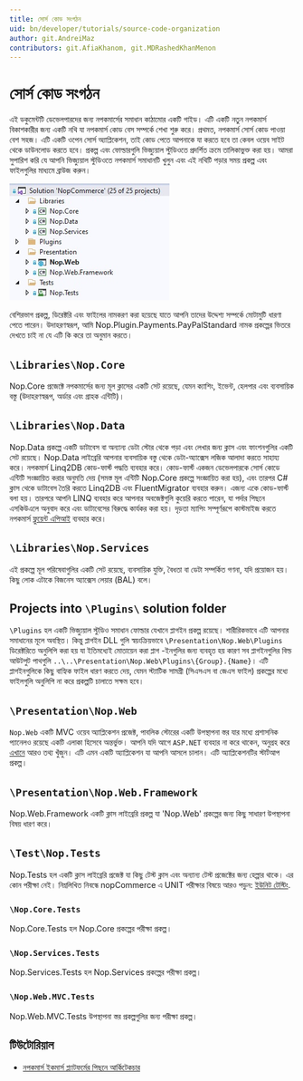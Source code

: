 ```yaml
---
title: সোর্স কোড সংগঠন
uid: bn/developer/tutorials/source-code-organization
author: git.AndreiMaz
contributors: git.AfiaKhanom, git.MDRashedKhanMenon
---
```


# সোর্স কোড সংগঠন

এই ডকুমেন্টটি ডেভেলপারদের জন্য নপকমার্সের সমাধান কাঠামোর একটি গাইড। এটি একটি নতুন নপকমার্স বিকাশকারীর জন্য একটি নথি যা নপকমার্স কোড বেস সম্পর্কে শেখা শুরু করে। প্রথমত, নপকমার্স সোর্স কোড পাওয়া বেশ সহজ। এটি একটি ওপেন সোর্স অ্যাপ্লিকেশন, তাই কোড পেতে আপনাকে যা করতে হবে তা কেবল ওয়েব সাইট থেকে ডাউনলোড করতে হবে। প্রকল্প এবং ফোল্ডারগুলি ভিজ্যুয়াল স্টুডিওতে প্রদর্শিত ক্রমে তালিকাভুক্ত করা হয়। আমরা সুপারিশ করি যে আপনি ভিজ্যুয়াল স্টুডিওতে নপকমার্স সমাধানটি খুলুন এবং এই নথিটি পড়ার সময় প্রকল্প এবং ফাইলগুলির মাধ্যমে ব্রাউজ করুন।

![সোর্স কোড সংগঠন](_static/source-code-organization/structure_of_projects.jpg)

বেশিরভাগ প্রকল্প, ডিরেক্টরি এবং ফাইলের নামকরণ করা হয়েছে যাতে আপনি তাদের উদ্দেশ্য সম্পর্কে মোটামুটি ধারণা পেতে পারেন। উদাহরণস্বরূপ, আমি Nop.Plugin.Payments.PayPalStandard নামক প্রকল্পের ভিতরে দেখতে চাই না যে এটি কি করে তা অনুমান করতে।

## `\Libraries\Nop.Core`

Nop.Core প্রজেক্টে নপকমার্সের জন্য মূল ক্লাসের একটি সেট রয়েছে, যেমন ক্যাশিং, ইভেন্ট, হেলপার এবং ব্যবসায়িক বস্তু (উদাহরণস্বরূপ, অর্ডার এবং গ্রাহক এন্টিটি)।

## `\Libraries\Nop.Data`

Nop.Data প্রকল্পে একটি ডাটাবেস বা অন্যান্য ডেটা স্টোর থেকে পড়া এবং লেখার জন্য ক্লাস এবং ফাংশনগুলির একটি সেট রয়েছে। Nop.Data লাইব্রেরি আপনার ব্যবসায়িক বস্তু থেকে ডেটা-অ্যাক্সেস লজিক আলাদা করতে সাহায্য করে। নপকমার্স Linq2DB কোড-ফার্স্ট পদ্ধতি ব্যবহার করে। কোড-ফার্স্ট একজন ডেভেলপারকে সোর্স কোডে এন্টিটি সংজ্ঞায়িত করার অনুমতি দেয় (সমস্ত মূল এন্টিটি Nop.Core প্রকল্পে সংজ্ঞায়িত করা হয়), এবং তারপর C# ক্লাস থেকে ডাটাবেস তৈরি করতে Linq2DB এবং FluentMigrator ব্যবহার করুন। এজন্য একে কোড-ফার্স্ট বলা হয়। তারপরে আপনি LINQ ব্যবহার করে আপনার অবজেক্টগুলি কুয়েরি করতে পারেন, যা পর্দার পিছনে এসকিউএলে অনুবাদ করে এবং ডাটাবেসের বিরুদ্ধে কার্যকর করা হয়। দৃড়তা ম্যাপিং সম্পূর্ণরূপে কাস্টমাইজ করতে নপকমার্স [ফ্লুয়েন্ট এপিআই](https://fluentmigrator.github.io/articles/technical/fluent-api-create.html) ব্যবহার করে।

## `\Libraries\Nop.Services`

এই প্রকল্পে মূল পরিষেবাগুলির একটি সেট রয়েছে, ব্যবসায়িক যুক্তি, বৈধতা বা ডেটা সম্পর্কিত গণনা, যদি প্রয়োজন হয়। কিছু লোক এটাকে বিজনেস অ্যাক্সেস লেয়ার (BAL) বলে।

## Projects into `\Plugins\` solution folder

`\Plugins` হল একটি ভিজ্যুয়াল স্টুডিও সমাধান ফোল্ডার যেখানে প্লাগইন প্রকল্প রয়েছে। শারীরিকভাবে এটি আপনার সমাধানের মূলে অবস্থিত। কিন্তু প্লাগইন DLL গুলি স্বয়ংক্রিয়ভাবে `\Presentation\Nop.Web\Plugins` ডিরেক্টরিতে অনুলিপি করা হয় যা ইতিমধ্যেই মোতায়েন করা প্লাগ -ইনগুলির জন্য ব্যবহৃত হয় কারণ সব প্লাগইনগুলির বিল্ড আউটপুট পাথগুলি `..\..\Presentation\Nop.Web\Plugins\{Group}.{Name}`। এটি প্লাগইনগুলিকে কিছু বাহ্যিক ফাইল ধারণ করতে দেয়, যেমন স্ট্যাটিক সামগ্রী (সিএসএস বা জেএস ফাইল) প্রকল্পের মধ্যে ফাইলগুলি অনুলিপি না করে প্রকল্পটি চালাতে সক্ষম হবে।

## `\Presentation\Nop.Web`

`Nop.Web` একটি MVC ওয়েব অ্যাপ্লিকেশন প্রজেক্ট, পাবলিক স্টোরের একটি উপস্থাপনা স্তর যার মধ্যে প্রশাসনিক প্যানেলও রয়েছে একটি এলাকা হিসেবে অন্তর্ভুক্ত। আপনি যদি আগে `ASP.NET` ব্যবহার না করে থাকেন, অনুগ্রহ করে [এখানে](http://www.asp.net/) আরও তথ্য খুঁজুন। এটি এমন একটি অ্যাপ্লিকেশন যা আপনি আসলে চালান। এটি অ্যাপ্লিকেশনটির স্টার্টআপ প্রকল্প।

## `\Presentation\Nop.Web.Framework`

Nop.Web.Framework একটি ক্লাস লাইব্রেরি প্রকল্প যা 'Nop.Web' প্রকল্পের জন্য কিছু সাধারণ উপস্থাপনা বিষয় ধারণ করে।

## `\Test\Nop.Tests`

Nop.Tests হল একটি ক্লাস লাইব্রেরি প্রজেক্ট যা কিছু টেস্ট ক্লাস এবং অন্যান্য টেস্ট প্রজেক্টের জন্য হেল্পার থাকে। এর কোন পরীক্ষা নেই। নিম্নলিখিত নিবন্ধে nopCommerce এ UNIT পরীক্ষার বিষয়ে আরও পড়ুন: [ইউনিট টেস্টিং](xref:bn/developer/tutorials/unit-tests).

### `\Nop.Core.Tests`

Nop.Core.Tests হল Nop.Core প্রকল্পের পরীক্ষা প্রকল্প।

### `\Nop.Services.Tests`

Nop.Services.Tests হল Nop.Services প্রকল্পের পরীক্ষা প্রকল্প।

### `\Nop.Web.MVC.Tests`

Nop.Web.MVC.Tests উপস্থাপনা স্তর প্রকল্পগুলির জন্য পরীক্ষা প্রকল্প।

## টিউটোরিয়াল

- [নপকমার্স ইকমার্স প্ল্যাটফর্মের পিছনে আর্কিটেকচার](https://www.youtube.com/watch?v=6gLbizzSA9o&list=PLnL_aDfmRHwtJmzeA7SxrpH3-XDY2ue0a)
